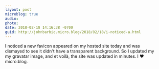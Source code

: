 ```yaml
---
layout: post
microblog: true
audio: 
photo: 
date: 2018-02-18 14:16:38 -0700
guid: http://johnbarbic.micro.blog/2018/02/18/i-noticed-a.html
---
```

I noticed a new favicon appeared on my hosted site today and was dismayed to see it didn't have a transparent background.  So I updated my my gravatar image, and et voilà, the site was updated in minutes.  I ❤️ micro.blog.
